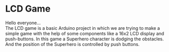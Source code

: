 # LCD Game
Hello everyone...<br>
The LCD game is a basic Arduino project in which we are trying to make a simple game with the help of some components like a 16x2 LCD display and push-buttons. In this game a Superhero character is dodging the obstacles. And the position of the Superhero is controlled by push buttons. 
